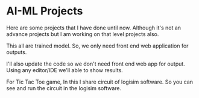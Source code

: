 # AI-ML Projects

Here are some projects that I have done until now. Although it's not an advance projects but I am working on that level projects also. 

This all are trained model. So, we only need front end web application for outputs.

I'll also update the code so we don't need front end web app for output. Using any editor/IDE we'll able to show results.

For Tic Tac Toe game, In this I share circuit of logisim software. So you can see and run the circuit in the logisim software. 
